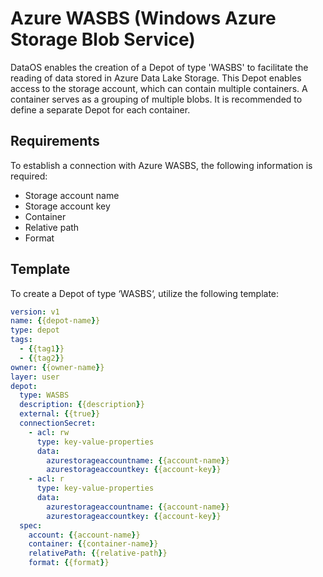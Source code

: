 # Azure WASBS (Windows Azure Storage Blob Service)

DataOS enables the creation of a Depot of type 'WASBS' to facilitate the reading of data stored in Azure Data Lake Storage. This Depot enables access to the storage account, which can contain multiple containers. A container serves as a grouping of multiple blobs. It is recommended to define a separate Depot for each container.

## Requirements

To establish a connection with Azure WASBS, the following information is required:

- Storage account name
- Storage account key
- Container
- Relative path
- Format

## Template

To create a Depot of type ‘WASBS‘, utilize the following template:

```yaml
version: v1
name: {{depot-name}}
type: depot
tags:
  - {{tag1}}
  - {{tag2}}
owner: {{owner-name}}
layer: user
depot:
  type: WASBS                                      
  description: {{description}}
  external: {{true}}
  connectionSecret:                                 
    - acl: rw
      type: key-value-properties
      data:
        azurestorageaccountname: {{account-name}}
        azurestorageaccountkey: {{account-key}}
    - acl: r
      type: key-value-properties
      data:
        azurestorageaccountname: {{account-name}}
        azurestorageaccountkey: {{account-key}}
  spec:                                          
    account: {{account-name}}
    container: {{container-name}}
    relativePath: {{relative-path}}
    format: {{format}}
```
